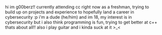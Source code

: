 hi im g00berz!!
currently attending cc right now as a freshman, trying to build up on projects and experience to hopefully land a career in cybersecurity :p
i'm a dude (he/him) and im 18, my interest is in cybersecurity but i also think programming is fun, trying to get better at c++
thats about all!!
also i play guitar and i kinda suck at it >_<

<!---
g00berz/g00berz is a ✨ special ✨ repository because its `README.md` (this file) appears on your GitHub profile.
You can click the Preview link to take a look at your changes.
--->
